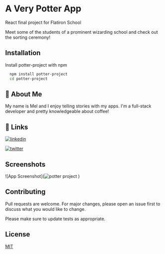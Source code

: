 
# A Very Potter App

React final project for Flatiron School

Meet some of the students of a prominent wizarding school and check out the sorting ceremony!
## Installation

Install potter-project with npm

```bash
  npm install potter-project
  cd potter-project
```
    
## 🚀 About Me
My name is Mel and I enjoy telling stories with my apps. I'm a full-stack developer and pretty knowledgeable about coffee! 


## 🔗 Links

[![linkedin](https://img.shields.io/badge/linkedin-0A66C2?style=for-the-badge&logo=linkedin&logoColor=white)](https://www.linkedin.com/in/thecodingbarista/)

[![twitter](https://img.shields.io/badge/twitter-1DA1F2?style=for-the-badge&logo=twitter&logoColor=white)](https://twitter.com/NotYourAvgMel/)


## Screenshots

![App Screenshot](![potter project](https://github.com/TheCodingBarista/potter-project/assets/56182886/6d5e8489-e35f-4198-b3ea-93de87704440)
)


## Contributing
Pull requests are welcome. For major changes, please open an issue first to discuss what you would like to change.

Please make sure to update tests as appropriate.

## License
[MIT](https://choosealicense.com/licenses/mit/)
